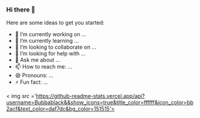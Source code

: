 ### Hi there 👋

<!--
**Bubbablack/Bubbablack** is a ✨ _special_ ✨ repository because its `README.md` (this file) appears on your GitHub profile.
-->
Here are some ideas to get you started:

- 🔭 I’m currently working on ...
- 🌱 I’m currently learning ...
- 👯 I’m looking to collaborate on ...
- 🤔 I’m looking for help with ...
- 💬 Ask me about ...
- 📫 How to reach me: ...
- 😄 Pronouns: ...
- ⚡ Fun fact: ...

< img src ='https://github-readme-stats.vercel.app/api?username=Bubbablack&&show_icons=true&title_color=ffffff&icon_color=bb2acf&text_color=daf7dc&bg_color=151515'>
